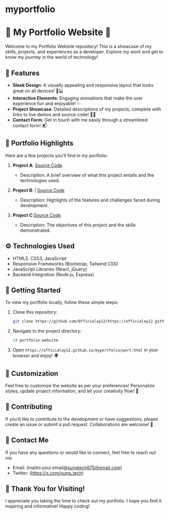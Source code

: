 # myportfolio
# 🎨 My Portfolio Website 🚀

Welcome to my Portfolio Website repository! This is a showcase of my skills, projects, and experiences as a developer. Explore my work and get to know my journey in the world of technology! 

## 🌟 Features

- **Sleek Design**: A visually appealing and responsive layout that looks great on all devices! 📱💻
- **Interactive Elements**: Engaging animations that make the user experience fun and enjoyable! ✨
- **Project Showcase**: Detailed descriptions of my projects, complete with links to live demos and source code! 📁🔗
- **Contact Form**: Get in touch with me easily through a streamlined contact form! 📬

## 📂 Portfolio Highlights

Here are a few projects you'll find in my portfolio:

1. **Project A**: [Source Code](https://officialay12.github.io/myportfolio/eco.html)
   - Description: A brief overview of what this project entails and the technologies used.
   
2. **Project B**: | [Source Code](https://officialay12.github.io/myportfolio/tm.html)
   - Description: Highlights of the features and challenges faced during development.
   
3. **Project C**:[Source Code](https://officialay12.github.io/myportfolio/weather.html)
   - Description: The objectives of this project and the skills demonstrated.

## ⚙️ Technologies Used

- HTML5, CSS3, JavaScript
- Responsive Frameworks (Bootstrap, Tailwind CSS)
- JavaScript Libraries (React, jQuery)
- Backend Integration (Node.js, Express)

## 🔧 Getting Started

To view my portfolio locally, follow these simple steps:

1. Clone this repository:
   ```bash
   git clone https://github.com/Officialay12/https://officialay12.github.io/myportfolio/port.html
   ```
   
2. Navigate to the project directory:
   ```bash
   cd portfolio-website
   ```
   
3. Open `https://officialay12.github.io/myportfolio/port.html` in your browser and enjoy! 🌍

## 🌈 Customization

Feel free to customize the website as per your preferences! Personalize styles, update project information, and let your creativity flow! 💖

## 🙌 Contributing

If you’d like to contribute to the development or have suggestions, please create an issue or submit a pull request. Collaborations are welcome! 🤝

## 📧 Contact Me

If you have any questions or would like to connect, feel free to reach out via:

- Email: (mailto:your.email@sungtech675@gmail.com)
- Twitter: (https://x.com/sung_tech)

## 🎉 Thank You for Visiting!

I appreciate you taking the time to check out my portfolio. I hope you find it inspiring and informative! Happy coding! 
